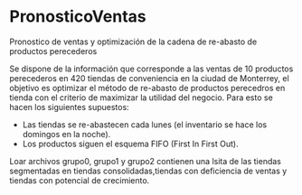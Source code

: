 # PronosticoVentas
Pronostico de ventas y optimización de la cadena de re-abasto de productos perecederos 

Se dispone de la información que corresponde a las ventas de 10 productos perecederos en 420 tiendas de conveniencia en la ciudad de Monterrey, el objetivo es 
 optimizar el método de re-abasto de productos perecedros en tienda con el criterio de maximizar la utilidad del negocio.
 Para esto se hacen los siguientes supuestos:
 * Las tiendas se re-abastecen cada lunes (el inventario se hace los domingos en la noche).
 * Los productos siguen el esquema FIFO (First In First Out).

Loar archivos grupo0, grupo1 y grupo2 contienen una lsita de las tiendas segmentadas en tiendas consolidadas,tiendas con deficiencia de ventas y tiendas con potencial de crecimiento.

